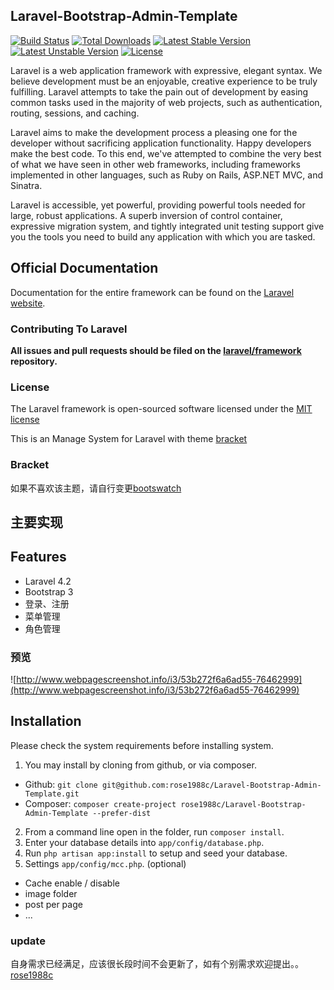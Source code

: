 ## Laravel-Bootstrap-Admin-Template

[![Build Status](https://travis-ci.org/laravel/framework.svg)](https://travis-ci.org/laravel/framework)
[![Total Downloads](https://poser.pugx.org/laravel/framework/downloads.svg)](https://packagist.org/packages/laravel/framework)
[![Latest Stable Version](https://poser.pugx.org/laravel/framework/v/stable.svg)](https://packagist.org/packages/laravel/framework)
[![Latest Unstable Version](https://poser.pugx.org/laravel/framework/v/unstable.svg)](https://packagist.org/packages/laravel/framework)
[![License](https://poser.pugx.org/laravel/framework/license.svg)](https://packagist.org/packages/laravel/framework)

Laravel is a web application framework with expressive, elegant syntax. We believe development must be an enjoyable, creative experience to be truly fulfilling. Laravel attempts to take the pain out of development by easing common tasks used in the majority of web projects, such as authentication, routing, sessions, and caching.

Laravel aims to make the development process a pleasing one for the developer without sacrificing application functionality. Happy developers make the best code. To this end, we've attempted to combine the very best of what we have seen in other web frameworks, including frameworks implemented in other languages, such as Ruby on Rails, ASP.NET MVC, and Sinatra.

Laravel is accessible, yet powerful, providing powerful tools needed for large, robust applications. A superb inversion of control container, expressive migration system, and tightly integrated unit testing support give you the tools you need to build any application with which you are tasked.

## Official Documentation

Documentation for the entire framework can be found on the [Laravel website](http://laravel.com/docs).

### Contributing To Laravel

**All issues and pull requests should be filed on the [laravel/framework](http://github.com/laravel/framework) repository.**

### License

The Laravel framework is open-sourced software licensed under the [MIT license](http://opensource.org/licenses/MIT)

This is an Manage System for Laravel with theme [bracket](http://themepixels.com/demo/webpage/bracket/)

### Bracket

如果不喜欢该主题，请自行变更[bootswatch](http://bootswatch.com/)

## 主要实现


## Features

* Laravel 4.2
* Bootstrap 3
* 登录、注册
* 菜单管理
* 角色管理

### 预览

![http://www.webpagescreenshot.info/i3/53b272f6a6ad55-76462999](http://www.webpagescreenshot.info/i3/53b272f6a6ad55-76462999)

## Installation

Please check the system requirements before installing system.

1. You may install by cloning from github, or via composer.
  * Github: `git clone git@github.com:rose1988c/Laravel-Bootstrap-Admin-Template.git`
  * Composer: `composer create-project rose1988c/Laravel-Bootstrap-Admin-Template --prefer-dist`
2. From a command line open in the folder, run `composer install`.
3. Enter your database details into `app/config/database.php`.
4. Run `php artisan app:install` to setup and seed your database.
6. Settings `app/config/mcc.php`. (optional)
  * Cache enable / disable
  * image folder
  * post per page
  * ...

### update

自身需求已经满足，应该很长段时间不会更新了，如有个别需求欢迎提出。。<a href="mailto:rose1988.c@gmail.com">rose1988c</a>